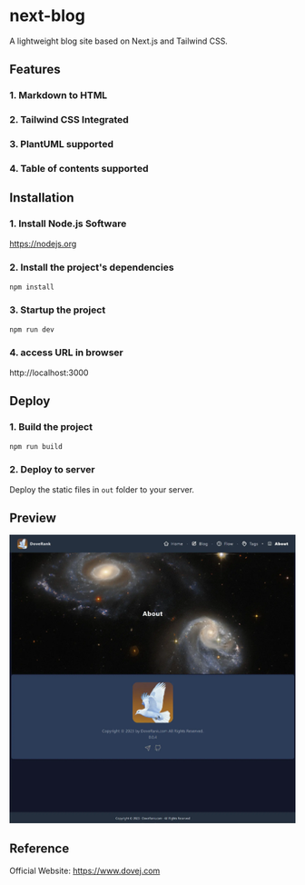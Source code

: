 # next-blog

A lightweight blog site based on Next.js and Tailwind CSS.

## Features

### 1. Markdown to HTML

### 2. Tailwind CSS Integrated

### 3. PlantUML supported

### 4. Table of contents supported

## Installation

### 1. Install Node.js Software

https://nodejs.org

### 2. Install the project's dependencies

```shell
npm install
```

### 3. Startup the project

```shell
npm run dev
```

### 4. access URL in browser

http://localhost:3000

## Deploy

### 1. Build the project

```shell
npm run build
```

### 2. Deploy to server

Deploy the static files in `out` folder to your server.

## Preview

![about page](readme/readme.webp)

## Reference

Official Website: https://www.dovej.com
